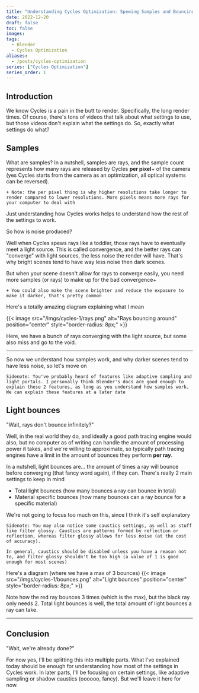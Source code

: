 ```yaml
---
title: "Understanding Cycles Optimization: Spewing Samples and Bouncing Around like Crazy"
date: 2022-12-20
draft: false
toc: false
images:
tags:
  - Blender
  - Cycles Optimization
aliases:
  - /posts/cycles-optimization
series: ["Cycles Optimization"]
series_order: 1
---
```


## Introduction
We know Cycles is a pain in the butt to render. Specifically, the long render times. Of course, there's tons of videos that talk about what settings to use, but those videos don't explain what the settings do. So, exactly what settings do what?

## Samples
What are samples? In a nutshell, samples are rays, and the sample count represents how many rays are released by Cycles **per pixel**+ of the camera (yes Cycles starts from the camera as an optimization, all optical systems can be reversed).

`+ Note: the per pixel thing is why higher resolutions take longer to render compared to lower resolutions. More pixels means more rays for your computer to deal with`

Just understanding how Cycles works helps to understand how the rest of the settings to work.

So how is noise produced?

Well when Cycles spews rays like a toddler, those rays have to eventually meet a light source. This is called convergence, and the better rays can "converge" with light sources, the less noise the render will have. That's why bright scenes tend to have way less noise then dark scenes.

But when your scene doesn't allow for rays to converge easily, you need more samples (or rays) to make up for the bad convergence+

`+ You could also make the scene brighter and reduce the exposure to make it darker, that's pretty common`

Here's a totally amazing diagram explaining what I mean

{{< image src="/imgs/cycles-1/rays.png" alt="Rays bouncing around" position="center" style="border-radius: 8px;" >}}

Here, we have a bunch of rays converging with the light source, but some also miss and go to the void.

---

So now we understand how samples work, and why darker scenes tend to have less noise, so let's move on

`Sidenote: You've probably heard of features like adaptive sampling and light portals. I personally think Blender's docs are good enough to explain these 2 features, as long as you understand how samples work. We can explain these features at a later date` 

## Light bounces
"Wait, rays don't bounce infinitely?" 

Well, in the real world they do, and ideally a good path tracing engine would also, but no computer as of writing can handle the amount of processing power it takes, and we're willing to approximate, so typically path tracing engines have a limit in the amount of bounces they perform **per ray**.

In a nutshell, light bounces are... the amount of times a ray will bounce before converging (that fancy word again), if they can. There's really 2 main settings to keep in mind
* Total light bounces (how many bounces a ray can bounce in total)
* Material specific bounces (how many bounces can a ray bounce for a specific material)

We're not going to focus too much on this, since I think it's self explanatory

`Sidenote: You may also notice some caustics settings, as well as stuff like filter glossy. Caustics are patterns formed by reflection or reflection, whereas filter glossy allows for less noise (at the cost of accuracy).`

`In general, caustics should be disabled unless you have a reason not to, and filter glossy shouldn't be too high (a value of 1 is good enough for most scenes)`

Here's a diagram (where we have a max of 3 bounces)
{{< image src="/imgs/cycles-1/bounces.png" alt="Light bounces" position="center" style="border-radius: 8px;" >}}

Note how the red ray bounces 3 times (which is the max), but the black ray only needs 2. Total light bounces is well, the total amount of light bounces a ray can take.

---

## Conclusion
"Wait, we're already done?"

For now yes, I'll be splitting this into multiple parts. What I've explained today should be enough for understanding how most of the settings in Cycles work. In later parts, I'll be focusing on certain settings, like adaptive sampling or shadow caustics (oooooo, fancy). But we'll leave it here for now.
